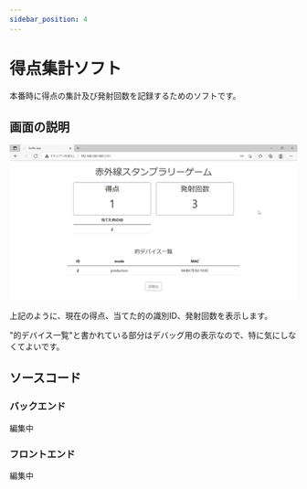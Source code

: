 ```yaml
---
sidebar_position: 4
---
```


# 得点集計ソフト

本番時に得点の集計及び発射回数を記録するためのソフトです。

## 画面の説明

![得点集計ソフト](/img/syateki/score.png)

上記のように、現在の得点、当てた的の識別ID、発射回数を表示します。

"的デバイス一覧"と書かれている部分はデバッグ用の表示なので、特に気にしなくてよいです。

## ソースコード

### バックエンド

編集中

### フロントエンド

編集中
